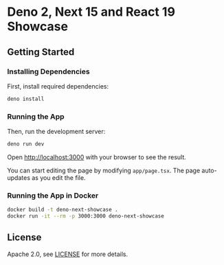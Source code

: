 # Deno 2, Next 15 and React 19 Showcase

## Getting Started

### Installing Dependencies

First, install required dependencies:

```bash
deno install
```

### Running the App

Then, run the development server:

```bash
deno run dev
```

Open [http://localhost:3000](http://localhost:3000) with your browser to see the result.

You can start editing the page by modifying `app/page.tsx`. The page auto-updates as you edit the file.

### Running the App in Docker

```bash
docker build -t deno-next-showcase .
docker run -it --rm -p 3000:3000 deno-next-showcase
```

## License

Apache 2.0, see [LICENSE](LICENSE) for more details.
